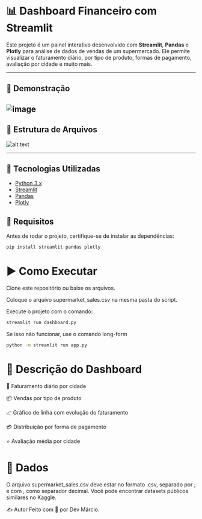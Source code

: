 # 📊 Dashboard Financeiro com Streamlit

Este projeto é um painel interativo desenvolvido com **Streamlit**, **Pandas** e **Plotly** para análise de dados de vendas de um supermercado. Ele permite visualizar o faturamento diário, por tipo de produto, formas de pagamento, avaliação por cidade e muito mais.

---

## 🚀 Demonstração

## ![image](https://github.com/kamikazedojapan/dashboard-financeiro/assets/63491248/b59c3768-63d4-4174-ad9b-cb2acb7f3b3f)

## 📁 Estrutura de Arquivos

![alt text](image.png)

---

## 🧰 Tecnologias Utilizadas

- [Python 3.x](https://www.python.org/)
- [Streamlit](https://streamlit.io/)
- [Pandas](https://pandas.pydata.org/)
- [Plotly](https://plotly.com/python/)

## 📌 Requisitos

Antes de rodar o projeto, certifique-se de instalar as dependências:

```bash
pip install streamlit pandas plotly
```

# ▶️ Como Executar

Clone este repositório ou baixe os arquivos.

Coloque o arquivo supermarket_sales.csv na mesma pasta do script.

Execute o projeto com o comando:

```bash
streamlit run dashboard.py
```

Se isso não funcionar, use o comando long-form

```bash
python -m streamlit run app.py
```

# 📝 Descrição do Dashboard

📅 Faturamento diário por cidade

📦 Vendas por tipo de produto

📈 Gráfico de linha com evolução do faturamento

💳 Distribuição por forma de pagamento

⭐ Avaliação média por cidade

# 📄 Dados

O arquivo supermarket_sales.csv deve estar no formato .csv, separado por ; e com , como separador decimal. Você pode encontrar datasets públicos similares no Kaggle.

✍️ Autor
Feito com 💙 por Dev Márcio.
